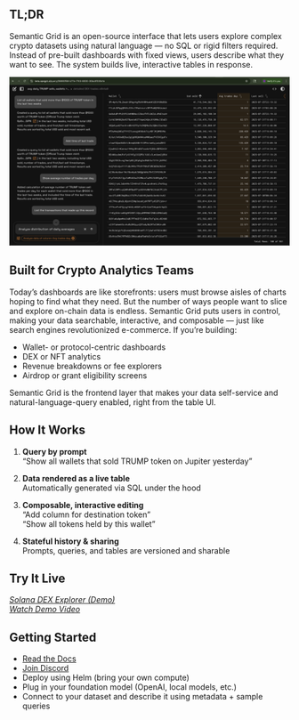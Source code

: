 ## TL;DR

Semantic Grid is an open-source interface that lets users explore complex crypto datasets using natural language — no SQL or rigid filters required. Instead of pre-built dashboards with fixed views, users describe what they want to see. The system builds live, interactive tables in response.

[![Semantic Grid UI](docs/semantic-grid-UI.png)](https://semanticgrid.ai)

## Built for Crypto Analytics Teams

Today’s dashboards are like storefronts: users must browse aisles of charts hoping to find what they need. But the number of ways people want to slice and explore on-chain data is endless. Semantic Grid puts users in control, making your data searchable, interactive, and composable — just like search engines revolutionized e-commerce. If you’re building:

- Wallet- or protocol-centric dashboards  
- DEX or NFT analytics  
- Revenue breakdowns or fee explorers  
- Airdrop or grant eligibility screens  

Semantic Grid is the frontend layer that makes your data self-service and natural-language-query enabled, right from the table UI.

## How It Works

1. **Query by prompt**  
   “Show all wallets that sold TRUMP token on Jupiter yesterday”  

2. **Data rendered as a live table**  
   Automatically generated via SQL under the hood  

3. **Composable, interactive editing**  
   “Add column for destination token”  
   “Show all tokens held by this wallet”  

4. **Stateful history & sharing**  
   Prompts, queries, and tables are versioned and sharable  

## Try It Live

*[Solana DEX Explorer (Demo)](https://semanticgrid.ai)*  
*[Watch Demo Video](https://youtu.be/5ySluirKR_M)*


## Getting Started

- [Read the Docs](docs/systems-architecture.md)
- [Join Discord](https://discord.gg/9bsR6sU7JQ)
- Deploy using Helm (bring your own compute)
- Plug in your foundation model (OpenAI, local models, etc.)
- Connect to your dataset and describe it using metadata + sample queries

